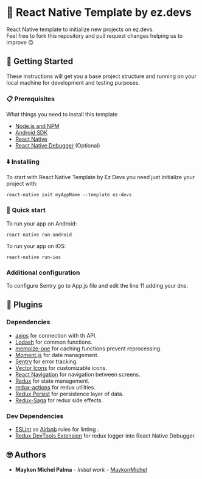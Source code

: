 # :ghost: React Native Template by ez.devs

React Native template to initialize new projects on ez.devs. \
Feel free to fork this repository and pull request changes helping us to improve :blush:

## :wave: Getting Started

These instructions will get you a base project structure and running on your local machine for development and testing purposes.

### :clipboard: Prerequisites

What things you need to install this template

- [Node.js and NPM](https://nodejs.org/en/)
- [Android SDK](https://developer.android.com/studio/?hl=pt-br)
- [React Native](https://www.npmjs.com/package/react-native-cli)
- [React Native Debugger](https://github.com/jhen0409/react-native-debugger) \(Optional)

### :arrow_down: Installing

To start with React Native Template by Ez Devs you need just initialize your project with: 

```
react-native init myAppName --template ez-devs
```

### :rocket: Quick start

To run your app on Android: 

```
react-native run-android
```

To run your app on iOS: 

```
react-native run-ios
```

### Additional configuration

To configure Sentry go to App.js file and edit the line 11 adding your dns.

## :electric_plug: Plugins

### Dependencies

  - [axios](https://github.com/axios/axios) for connection with th API.
  - [Lodash](https://lodash.com/) for common functions.
  - [memoize-one](https://github.com/alexreardon/memoize-one) for caching functions prevent reprocessing.
  - [Moment.js](https://momentjs.com/) for date management.
  - [Sentry](https://sentry.io/) for error tracking.
  - [Vector Icons](https://github.com/oblador/react-native-vector-icons) for customizable icons.
  - [React Navigation](https://reactnavigation.org/) for navigation between screens.
  - [Redux](https://redux.js.org/) for state management.
  - [redux-actions](https://github.com/redux-utilities/redux-actions) for redux utilities.
  - [Redux Persist](https://github.com/rt2zz/redux-persist) for persistence layer of data.
  - [Redux-Saga](https://redux-saga.js.org/) for redux side effects.
    
### Dev Dependencies

  - [ESLint](https://eslint.org/) as [Airbnb](https://github.com/airbnb/javascript) rules for linting .
  - [Redux DevTools Extension](https://github.com/zalmoxisus/redux-devtools-extension) for redux logger into React Native Debugger.

## :nerd_face: Authors

* **Maykon Michel Palma** - *Initial work* - [MaykonMichel](https://github.com/maykonmichel)
